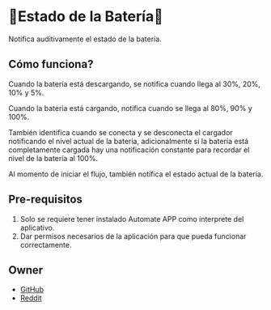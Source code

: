 # 🔋Estado de la Batería🪫

Notifica auditivamente el estado de la batería.

## Cómo funciona?

Cuando la batería está descargando, se notifica cuando llega al 30%, 20%, 10% y 5%.

Cuando la batería está cargando, notifica cuando se llega al 80%, 90% y 100%.

También identifica cuando se conecta y se desconecta el cargador notificando el nivel actual de la batería, adicionalmente si la batería está completamente cargada hay una notificación constante para recordar el nivel de la batería al 100%.

Al momento de iniciar el flujo, también notifica el estado actual de la batería.

## Pre-requisitos

1. Solo se requiere tener instalado Automate APP como interprete del aplicativo.
2. Dar permisos necesarios de la aplicación para que pueda funcionar correctamente.

## Owner

- [GitHub](https://ingalejandrorangel.github.io/IngAlejandroRangel/#/)
- [Reddit](https://www.reddit.com/u/EnoughSituation6332/s/JULiP3LwQK)
